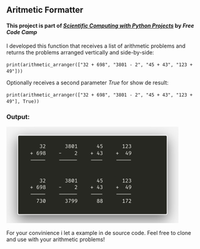 ## Aritmetic Formatter

#### This project is part of [***Scientific Computing with Python Projects***](https://www.freecodecamp.org/portuguese/learn/scientific-computing-with-python/) by *Free Code Camp*

I developed this function that receives a list of arithmetic problems and returns the problems arranged vertically and side-by-side:
<br>

`print(arithmetic_arranger(["32 + 698", "3801 - 2", "45 + 43", "123 + 49"]))`

Optionally receives a second parameter *True* for show de result:
<br>

`print(arithmetic_arranger(["32 + 698", "3801 - 2", "45 + 43", "123 + 49"], True))`

### Output:
<img src="/img/arit.png" alt="drawing" width="450"/>

For your convinience i let a example in de source code. Feel free to clone and use with your arithmetic problems!


